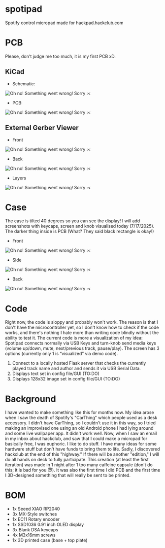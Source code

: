 # spotipad
Spotify control micropad made for hackpad.hackclub.com
# PCB
Please, don't judge me too much, it is my first PCB xD.
## KiCad
- Schematic:

![Oh no! Something went wrong! Sorry :<](./assets/kicad-schem.png)
- PCB:

![Oh no! Something went wrong! Sorry :<](./assets/kicad-pcb.png)
## External Gerber Viewer
- Front

![Oh no! Something went wrong! Sorry :<](./assets/gerber-front.png)
- Back

![Oh no! Something went wrong! Sorry :<](./assets/gerber-back.png)
- Layers

![Oh no! Something went wrong! Sorry :<](./assets/gerber-layers.png)
# Case
The case is tilted 40 degrees so you can see the display! I will add screenshots with keycaps, screen and knob visualised today (7/17/2025). The darker thing inside is PCB (What? They said black rectangle is okay!)
- Front

![Oh no! Something went wrong! Sorry :<](./assets/case-front.png)
- Side

![Oh no! Something went wrong! Sorry :<](./assets/case-side.png)
- Back

![Oh no! Something went wrong! Sorry :<](./assets/case-back.png)
# Code
Right now, the code is sloppy and probably won't work. The reason is that I don't have the microcontroller yet, so I don't know how to check if the code works, and there's nothing I hate more than writing code blindly without the ability to test it. The current code is more a visualization of my idea:
Spotipad connects normally via USB
Keys and turn-knob send media keys (volume up/down, mute, next/previous track, pause/play).
The screen has 3 options (currently only 1 is “visualized” via demo code).
1. Connect to a locally hosted Flask server that checks the currently played track name and author and sends it via USB Serial Data.
2. Displays text set in config file/GUI (TO:DO)
3. Displays 128x32 image set in config file/GUI (TO:DO)
# Background
I have wanted to make something like this for months now. My idea arose when I saw the death of Spotify's "CarThing" which people used as a desk accessory. I didn't have CarThing, so I couldn't use it in this way, so I tried making an improvised one using an old Android phone I had lying around and some live wallpaper app. It didn't work well. Now, when I saw an email in my inbox about hackclub, and saw that I could make a micropad for basically free, I was euphoric. I like to do stuff. I have many ideas for some hardware stuff but don't have funds to bring them to life. Sadly, I discovered hackclub at the end of this "highway." If there will be another "edition," I will do all hands on deck to fully participate. This creation (at least the first iteration) was made in 1 night after 1 too many caffeine capsule (don't do this; it is bad for you 😇). It was also the first time I did PCB and the first time I 3D-designed something that will really be sent to be printed.
# BOM
- 1x Seeed XIAO RP2040
- 3x MX-Style switches
- 1x EC11 Rotary encoder
- 1x SSD1036 0.91 inch OLED display
- 3x Blank DSA keycaps
- 4x M3x16mm screws
- 1x 3D printed case (base + top plate)
